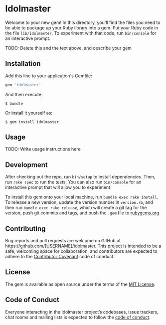 # Idolmaster

Welcome to your new gem! In this directory, you'll find the files you need to be able to package up your Ruby library into a gem. Put your Ruby code in the file `lib/idolmaster`. To experiment with that code, run `bin/console` for an interactive prompt.

TODO: Delete this and the text above, and describe your gem

## Installation

Add this line to your application's Gemfile:

```ruby
gem 'idolmaster'
```

And then execute:

    $ bundle

Or install it yourself as:

    $ gem install idolmaster

## Usage

TODO: Write usage instructions here

## Development

After checking out the repo, run `bin/setup` to install dependencies. Then, run `rake spec` to run the tests. You can also run `bin/console` for an interactive prompt that will allow you to experiment.

To install this gem onto your local machine, run `bundle exec rake install`. To release a new version, update the version number in `version.rb`, and then run `bundle exec rake release`, which will create a git tag for the version, push git commits and tags, and push the `.gem` file to [rubygems.org](https://rubygems.org).

## Contributing

Bug reports and pull requests are welcome on GitHub at https://github.com/[USERNAME]/idolmaster. This project is intended to be a safe, welcoming space for collaboration, and contributors are expected to adhere to the [Contributor Covenant](http://contributor-covenant.org) code of conduct.

## License

The gem is available as open source under the terms of the [MIT License](http://opensource.org/licenses/MIT).

## Code of Conduct

Everyone interacting in the Idolmaster project’s codebases, issue trackers, chat rooms and mailing lists is expected to follow the [code of conduct](https://github.com/[USERNAME]/idolmaster/blob/master/CODE_OF_CONDUCT.md).
